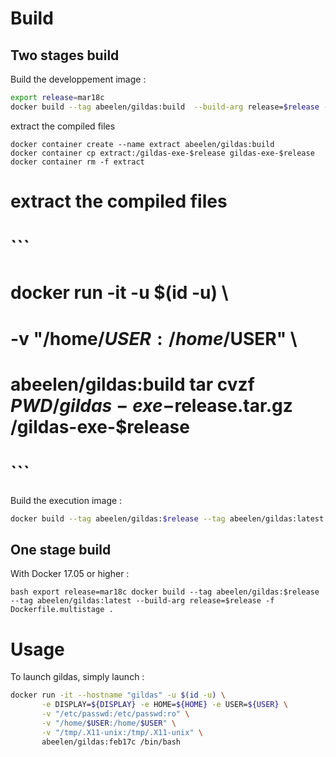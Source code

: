 # Build

## Two stages build

Build the developpement image :

```bash
export release=mar18c
docker build --tag abeelen/gildas:build  --build-arg release=$release -f Dockerfile.dev .
```

extract the compiled files

```
docker container create --name extract abeelen/gildas:build
docker container cp extract:/gildas-exe-$release gildas-exe-$release
docker container rm -f extract
```

# extract the compiled files
# ```
# docker run -it -u $(id -u) \
#     -v "/home/$USER:/home/$USER" \
#     abeelen/gildas:build tar cvzf $PWD/gildas-exe-$release.tar.gz /gildas-exe-$release
# ```

Build the execution image :
```bash
docker build --tag abeelen/gildas:$release --tag abeelen/gildas:latest --build-arg release=$release -f Dockerfile .
```

## One stage build

With Docker 17.05 or higher :

``bash
export release=mar18c
docker build --tag abeelen/gildas:$release --tag abeelen/gildas:latest --build-arg release=$release -f Dockerfile.multistage .
``

# Usage


To launch gildas, simply launch :


```bash
docker run -it --hostname "gildas" -u $(id -u) \
       -e DISPLAY=${DISPLAY} -e HOME=${HOME} -e USER=${USER} \
       -v "/etc/passwd:/etc/passwd:ro" \
       -v "/home/$USER:/home/$USER" \
       -v "/tmp/.X11-unix:/tmp/.X11-unix" \
       abeelen/gildas:feb17c /bin/bash
```